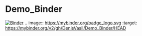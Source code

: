 # Demo_Binder
[![Binder](https://mybinder.org/badge_logo.svg)](https://mybinder.org/v2/gh/DenisVasil/Demo_Binder/main)
.. image:: https://mybinder.org/badge_logo.svg
 :target: https://mybinder.org/v2/gh/DenisVasil/Demo_Binder/HEAD
